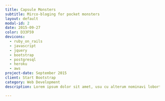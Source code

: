 ```yaml
---
title: Capsule Monsters
subtitle: Mirco-bloging for pocket monsters
layout: default
modal-id: 2
date: 2015-09-27
color: D33F59
devicons:
  - ruby_on_rails
  - javascript
  - jquery
  - bootstrap
  - postgresql
  - heroku
  - aws
project-date: September 2015
client: Start Bootstrap
category: Web Development
description: Lorem ipsum dolor sit amet, usu cu alterum nominavi lobortis. At duo novum diceret. Tantas apeirian vix et, usu sanctus postulant inciderint ut, populo diceret necessitatibus in vim. Cu eum dicam feugiat noluisse.

---
```

